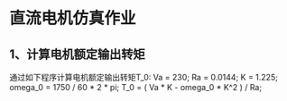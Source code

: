 直流电机仿真作业
=
1、计算电机额定输出转矩
-
通过如下程序计算电机额定输出转矩T_0:
        Va = 230;
        Ra = 0.0144;
        K = 1.225;
        omega_0 = 1750 / 60 * 2 * pi;
        T_0 = ( Va * K - omega_0 * K^2 ) / Ra;
